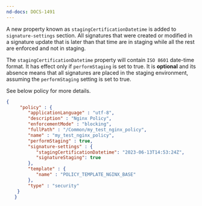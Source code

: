 ```yaml
---
nd-docs: DOCS-1491
---
```


A new property known as `stagingCertificationDatetime` is added to `signature-settings` section. All signatures that were created or modified in a signature update that is later than that time are in staging while all the rest are enforced and not in staging.

The `stagingCertificationDatetime` property will contain `ISO 8601` date-time format. It has effect only if `performStaging` is set to true. It is **optional** and its absence means that all signatures are placed in the staging environment, assuming the `performStaging` setting is set to true.

See below policy for more details.
```json
{
     "policy" : {
        "applicationLanguage" : "utf-8",
        "description" : "Nginx Policy",
        "enforcementMode" : "blocking",
        "fullPath" : "/Common/my_test_nginx_policy",
        "name" : "my_test_nginx_policy",
        "performStaging" : true,
        "signature-settings" : {
           "stagingCertificationDatetime": "2023-06-13T14:53:24Z",
           "signatureStaging": true
        },
        "template" : {
           "name" : "POLICY_TEMPLATE_NGINX_BASE"
        },
        "type" : "security"
    }
   }
```